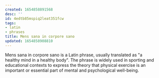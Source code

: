 ```yaml
---
created: 1654858891568
desc: ''
id: 4edtb85mspiq2leat351fcw
tags:
- latin
- phrases
title: Mens sana in corpore sano
updated: 1654858908810
---
```

   
Mens sana in corpore sano is a Latin phrase, usually translated as "a healthy mind in a healthy body". The phrase is widely used in sporting and educational contexts to express the theory that physical exercise is an important or essential part of mental and psychological well-being.